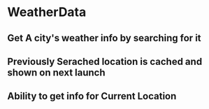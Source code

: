 # WeatherData

## Get A city's weather info by searching for it
## Previously Serached location is cached and shown on next launch
## Ability to get info for Current Location
